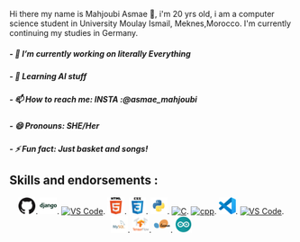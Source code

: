 Hi there my name is Mahjoubi Asmae 👋, i'm 20 yrs old, i am a computer science student in University Moulay Ismail, Meknes,Morocco. I'm currently continuing my studies in Germany.

##### - 🔭 I’m currently working on literally Everything

##### - 🌱 Learning AI stuff

##### - 📫 How to reach me: INSTA :@asmae_mahjoubi

##### - 😄 Pronouns: SHE/Her

##### - ⚡ Fun fact: Just basket and songs!

## Skills and endorsements :


<p align="center" dir="auto">
<a target="_blank" rel="noopener noreferrer" href="https://raw.githubusercontent.com/github/explore/78df643247d429f6cc873026c0622819ad797942/topics/github/github.png"><img src="https://raw.githubusercontent.com/github/explore/78df643247d429f6cc873026c0622819ad797942/topics/github/github.png" alt="VS Code" height="30" style="max-width: 100%;"></a>.
  <a target="_blank" rel="noopener noreferrer" href="https://raw.githubusercontent.com/github/explore/80688e429a7d4ef2fca1e82350fe8e3517d3494d/topics/django/django.png"><img src="https://raw.githubusercontent.com/github/explore/80688e429a7d4ef2fca1e82350fe8e3517d3494d/topics/django/django.png" alt="VS Code" height="30" style="max-width: 100%;"></a>.
  <a target="_blank" rel="noopener noreferrer" href="https://raw.githubusercontent.com/jmnote/z-icons/master/svg/java.svg"><img src="https://raw.githubusercontent.com/jmnote/z-icons/master/svg/java.svg" alt="VS Code" height="30" style="max-width: 100%;"></a>.
  <a target="_blank" rel="noopener noreferrer" href="https://raw.githubusercontent.com/github/explore/80688e429a7d4ef2fca1e82350fe8e3517d3494d/topics/html/html.png"><img src="https://raw.githubusercontent.com/github/explore/80688e429a7d4ef2fca1e82350fe8e3517d3494d/topics/html/html.png" alt="VS Code" height="30" style="max-width: 100%;"></a>.
   <a target="_blank" rel="noopener noreferrer" href="https://raw.githubusercontent.com/github/explore/80688e429a7d4ef2fca1e82350fe8e3517d3494d/topics/css/css.png"><img src="https://raw.githubusercontent.com/github/explore/80688e429a7d4ef2fca1e82350fe8e3517d3494d/topics/css/css.png" alt="VS Code" height="30" style="max-width: 100%;"></a>.
<a target="_blank" rel="noopener noreferrer" href="https://raw.githubusercontent.com/github/explore/80688e429a7d4ef2fca1e82350fe8e3517d3494d/topics/python/python.png"><img src="https://raw.githubusercontent.com/github/explore/80688e429a7d4ef2fca1e82350fe8e3517d3494d/topics/python/python.png" alt="Python" height="30" style="max-width: 100%;"></a>.
<a target="_blank" rel="noopener noreferrer" href="https://raw.githubusercontent.com/jmnote/z-icons/master/svg/c.svg"><img src="https://raw.githubusercontent.com/jmnote/z-icons/master/svg/c.svg" alt="C" height="30" style="max-width: 100%;"></a>.
  <a target="_blank" rel="noopener noreferrer" href="https://raw.githubusercontent.com/jmnote/z-icons/master/svg/cpp.svg"><img src="https://raw.githubusercontent.com/jmnote/z-icons/master/svg/cpp.svg" alt="cpp" height="30" style="max-width: 100%;"></a>.
<a target="_blank" rel="noopener noreferrer" href="https://raw.githubusercontent.com/github/explore/80688e429a7d4ef2fca1e82350fe8e3517d3494d/topics/visual-studio-code/visual-studio-code.png"><img src="https://raw.githubusercontent.com/github/explore/80688e429a7d4ef2fca1e82350fe8e3517d3494d/topics/visual-studio-code/visual-studio-code.png" alt="VS Code" height="30" style="max-width: 100%;"></a>.
  <a target="_blank" rel="noopener noreferrer" href="https://raw.githubusercontent.com/jmnote/z-icons/master/svg/r.svg"><img src="https://raw.githubusercontent.com/jmnote/z-icons/master/svg/r.svg" alt="VS Code" height="30" style="max-width: 100%;"></a>.
  <a target="_blank" rel="noopener noreferrer" href="https://raw.githubusercontent.com/github/explore/80688e429a7d4ef2fca1e82350fe8e3517d3494d/topics/mysql/mysql.png"><img src="https://raw.githubusercontent.com/github/explore/80688e429a7d4ef2fca1e82350fe8e3517d3494d/topics/mysql/mysql.png" alt="VS Code" height="30" style="max-width: 100%;"></a>.
   <a target="_blank" rel="noopener noreferrer" href="https://raw.githubusercontent.com/github/explore/80688e429a7d4ef2fca1e82350fe8e3517d3494d/topics/tensorflow/tensorflow.png"><img src="https://raw.githubusercontent.com/github/explore/80688e429a7d4ef2fca1e82350fe8e3517d3494d/topics/tensorflow/tensorflow.png" alt="VS Code" height="30" style="max-width: 100%;"></a>.
  <a target="_blank" rel="noopener noreferrer" href="https://raw.githubusercontent.com/github/explore/80688e429a7d4ef2fca1e82350fe8e3517d3494d/topics/scikit-learn/scikit-learn.png"><img src="https://raw.githubusercontent.com/github/explore/80688e429a7d4ef2fca1e82350fe8e3517d3494d/topics/scikit-learn/scikit-learn.png" alt="Python" height="30" style="max-width: 100%;"></a>.
  <a target="_blank" rel="noopener noreferrer" href="https://raw.githubusercontent.com/github/explore/80688e429a7d4ef2fca1e82350fe8e3517d3494d/topics/arduino/arduino.png"><img  alt="Arduino" height="30" src="https://raw.githubusercontent.com/github/explore/80688e429a7d4ef2fca1e82350fe8e3517d3494d/topics/arduino/arduino.png" style="max-width: 100%;"></a>
</p>
<p align="center" dir="auto">
<img src="https://media4.giphy.com/media/FPbnShq1h1IS5FQyPD/giphy.gif?cid=ecf05e47107e284fb2601045bbc7c2a1f06b343f064ee5b1&amp;rid=giphy.gif&amp;ct=g" alt="code coding GIF by HACKTIV8" style="width: 150px; height: 160px; left: 0px; top: 0px; opacity: 0;">
  </p>
